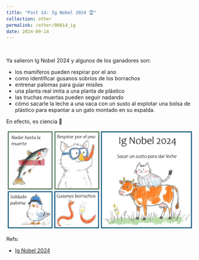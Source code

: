```yaml
---
title: "Post 14: Ig Nobel 2024 🏆"
collection: other
permalink: /other/00014_ig
date: 2024-09-14
---
```


&nbsp;


Ya salieron Ig Nobel 2024 y algunos de los ganadores son:
- los mamíferos pueden respirar por el ano
- como identificar gusanos sobrios de los borrachos
- entrenar palomas para guiar misiles
- una planta real imita a una planta de plástico 
- las truchas muertas pueden seguir nadando 
- cómo sacarle la leche a una vaca con un susto al explotar una bolsa de plástico para espantar a un gato montado en su espalda.

En efecto, es ciencia 🚬

![img](/images/general/00013_ig.jpg)


Refs:
* [Ig Nobel 2024](https://improbable.com/2024/09/12/announcing-the-2024-ig-nobel-prize-winners/)
